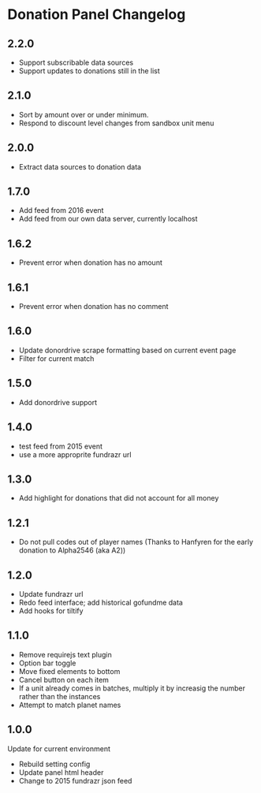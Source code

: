 # Donation Panel Changelog

## 2.2.0

- Support subscribable data sources
- Support updates to donations still in the list

## 2.1.0

- Sort by amount over or under minimum.
- Respond to discount level changes from sandbox unit menu

## 2.0.0

- Extract data sources to donation data

## 1.7.0

- Add feed from 2016 event
- Add feed from our own data server, currently localhost

## 1.6.2

- Prevent error when donation has no amount

## 1.6.1

- Prevent error when donation has no comment

## 1.6.0

- Update donordrive scrape formatting based on current event page
- Filter for current match

## 1.5.0

- Add donordrive support

## 1.4.0

- test feed from 2015 event
- use a more approprite fundrazr url

## 1.3.0

- Add highlight for donations that did not account for all money

## 1.2.1

- Do not pull codes out of player names (Thanks to Hanfyren for the early donation to Alpha2546 (aka A2))

## 1.2.0

- Update fundrazr url
- Redo feed interface; add historical gofundme data
- Add hooks for tiltify

## 1.1.0

- Remove requirejs text plugin
- Option bar toggle
- Move fixed elements to bottom
- Cancel button on each item
- If a unit already comes in batches, multiply it by increasig the number rather than the instances
- Attempt to match planet names

## 1.0.0

Update for current environment

- Rebuild setting config
- Update panel html header
- Change to 2015 fundrazr json feed
